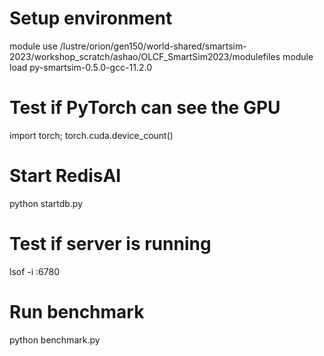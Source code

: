 # Setup environment
module use /lustre/orion/gen150/world-shared/smartsim-2023/workshop_scratch/ashao/OLCF_SmartSim2023/modulefiles
module load py-smartsim-0.5.0-gcc-11.2.0

# Test if PyTorch can see the GPU
import torch; torch.cuda.device_count()

# Start RedisAI
python startdb.py

# Test if server is running
lsof -i :6780

# Run benchmark
python benchmark.py
